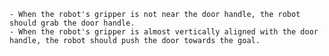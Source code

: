 
    - When the robot's gripper is not near the door handle, the robot should grab the door handle.
    - When the robot's gripper is almost vertically aligned with the door handle, the robot should push the door towards the goal.